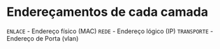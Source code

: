 # Endereçamentos de cada camada
`ENLACE` - Endereço físico (MAC)
`REDE` - Endereço lógico (IP)
`TRANSPORTE` - Endereço de Porta (vlan)
